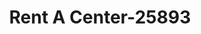 ---
f_zip-code: 45177
f_state-code: OH
title: Rent A Center-25893
f_phone: 937-382-5862
f_city-only: Wilmington
f_address: 1205 Rombach Ave Wilmington
f_location-unique-id: '25893'
slug: rent-a-center-25893
updated-on: '2024-05-30T13:46:58.046Z'
created-on: '2024-05-30T13:36:59.803Z'
published-on: '2024-05-30T13:54:32.469Z'
f_city-state: cms/city/wilmington-oh.md
f_company: cms/company/rent-a-center.md
f_state: cms/state/ohio.md
layout: '[payday-loan].html'
tags: payday-loan
---